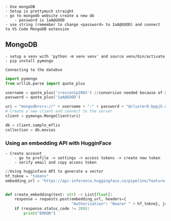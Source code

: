 	- Use mongoDB
	- Setup is prettymuch straight
	- go to mongodb website create a new db
		- password is 1aA@GOOD
	- use string (remember to change <password> to 1aA@GOOD) and connect to VS Code MongoDB extension

## MongoDB
	- setup a venv with 'python -m venv venv' and source venv/bin/activate
	- pip install pymongo

	Connecting to the databse 
```python
import pymongo
from urllib.parse import quote_plus

username = quote_plus('crescentp2003') //conversion needed because of @ and other symbols
password = quote_plus('1aA@GOOD')

uri = "mongodb+srv://" + username + ":" + password + "@cluster0.bppjk.mongodb.net/?appName=Cluster0"
# Create a new client and connect to the server
client = pymongo.MongoClient(uri)

db = client.sample_mflix
collection = db.movies

```

### Using an embedding API with HugginFace
	- Create account
		- go to profile -> settings -> access tokens -> create new token
		- verify email and copy access token
```python
//Using hugginface API to generate a vector
hf_tokne = "tokens"
embedding_url = "https://api-inference.huggingface.co/pipeline/feature-extraction/sentence-transformers/all-MiniLM-L6-v2"


def create_embedding(text: str) -> List[float]:
    response = requests.post(embedding_url, headers={
                             "Authorization": "Bearer " + hf_tokne}, json={"inputs": text},)
    if (response.status_code != 200):
        print("ERROR")
```